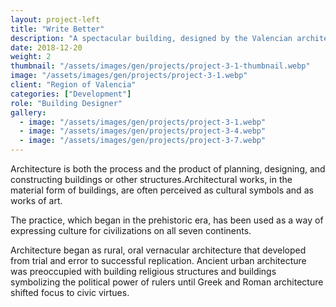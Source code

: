 ```yaml
---
layout: project-left
title: "Write Better"
description: "A spectacular building, designed by the Valencian architect Santiago Calatrava."
date: 2018-12-20
weight: 2
thumbnail: "/assets/images/gen/projects/project-3-1-thumbnail.webp"
image: "/assets/images/gen/projects/project-3-1.webp"
client: "Region of Valencia"
categories: ["Development"]
role: "Building Designer"
gallery:
  - image: "/assets/images/gen/projects/project-3-1.webp"
  - image: "/assets/images/gen/projects/project-3-4.webp"
  - image: "/assets/images/gen/projects/project-3-7.webp"
---
```


Architecture is both the process and the product of planning, designing, and constructing buildings or other structures.Architectural works, in the material form of buildings, are often perceived as cultural symbols and as works of art.

The practice, which began in the prehistoric era, has been used as a way of expressing culture for civilizations on all seven continents.

Architecture began as rural, oral vernacular architecture that developed from trial and error to successful replication. Ancient urban architecture was preoccupied with building religious structures and buildings symbolizing the political power of rulers until Greek and Roman architecture shifted focus to civic virtues.
